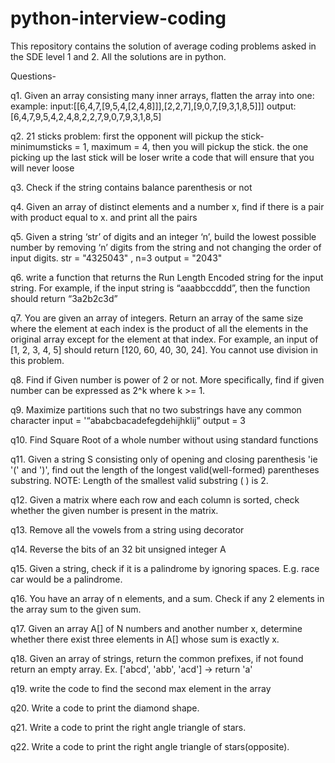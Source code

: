 # python-interview-coding
This repository contains the solution of average coding problems asked in the SDE level 1 and 2.
All the solutions are in python.

Questions- 

q1. Given an array consisting many inner arrays, flatten the array into one: example: input:[[6,4,7,[9,5,4,[2,4,8]]],[2,2,7],[9,0,7,[9,3,1,8,5]]] 
output: [6,4,7,9,5,4,2,4,8,2,2,7,9,0,7,9,3,1,8,5]

q2. 21 sticks problem: first the opponent will pickup the stick- minimumsticks = 1, maximum = 4, then you will pickup the stick.
the one picking up the last stick will be loser
write a code that will ensure that you will never loose

q3. Check if the string contains balance parenthesis or not

q4. Given an array of distinct elements and a number x, find if there is a pair with product equal to x.
and print all the pairs

q5. Given a string ‘str’ of digits and an integer ‘n’,
build the lowest possible number by removing ‘n’ digits from the string and not changing the order of input digits.
str = "4325043" , n=3
output = "2043"

q6. write a function that returns the Run Length Encoded string for the input string.
For example, if the input string is “aaabbccddd”, then the function should return “3a2b2c3d”

q7. You are given an array of integers. Return an array of the same size where the element at each index 
is the product of all the elements in the original array except for the element at that index. 
For example, an input of [1, 2, 3, 4, 5] should return [120, 60, 40, 30, 24]. You cannot use division in this problem.

q8. Find if Given number is power of 2 or not. More specifically, find if given number can be expressed as 2^k where k >= 1.

q9. Maximize partitions such that no two substrings have any common character input = '“ababcbacadefegdehijhklij” output = 3

q10. Find Square Root of a whole number without using standard functions

q11. Given a string S consisting only of opening and closing parenthesis 'ie '(' and ')', 
find out the length of the longest valid(well-formed) parentheses substring.
NOTE: Length of the smallest valid substring ( ) is 2.

q12. Given a matrix where each row and each column is sorted, check whether the given number is present in the matrix.

q13. Remove all the vowels from a string using decorator 

q14. Reverse the bits of an 32 bit unsigned integer A

q15. Given a string, check if it is a palindrome by ignoring spaces. E.g. race car would be a palindrome.

q16. You have an array of n elements, and a sum. Check if any 2 elements in the array sum to the given sum.

q17. Given an array A[] of N numbers and another number x,
determine whether there exist three elements in A[] whose sum is exactly x.

q18. Given an array of strings, return the common prefixes, 
if not found return an empty array. Ex. ['abcd', 'abb', 'acd'] -> return 'a'

q19. write the code to find the second max element in the array

q20. Write a code to print the diamond shape.

q21. Write a code to print the right angle triangle of stars.

q22. Write a code to print the right angle triangle of stars(opposite).
